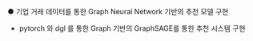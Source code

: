 
● 기업 거래 데이터를 통한 Graph Neural Network 기반의 추천 모델 구현 
- pytorch 와 dgl 를 통한 Graph 기반의 GraphSAGE를 통한 추천 시스템 구현
